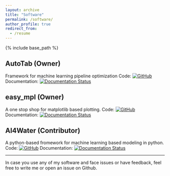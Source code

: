 ```yaml
---
layout: archive
title: "Software"
permalink: /software/
author_profile: true
redirect_from:
  - /resume
---
```


{% include base_path %}




AutoTab (Owner)
---------------

Framework for machine learning pipeline optimization 
Code: [![GitHub](https://badgen.net/badge/icon/github?icon=github&label)](https://github.com/Sara-Iftikhar/AutoTab)
Documentation:  [![Documentation Status](https://readthedocs.org/projects/autotab/badge/?version=latest)](https://autotab.readthedocs.io/en/latest/?badge=latest)


easy_mpl (Owner)
----------------

A one stop shop for matplotlib based plotting. 
Code: [![GitHub](https://badgen.net/badge/icon/github?icon=github&label)](https://github.com/Sara-Iftikhar/easy_mpl)
Documentation: [![Documentation Status](https://readthedocs.org/projects/easy-mpl/badge/?version=latest)](https://easy-mpl.readthedocs.io/en/latest/?badge=latest)


AI4Water (Contributor)
----------------------

A python-based fromework for machine learning based modeling in python. 
Code: [![GitHub](https://badgen.net/badge/icon/github?icon=github&label)](https://github.com/AtrCheema/AI4Water)
Documentation:  [![Documentation Status](https://readthedocs.org/projects/ai4water/badge/?version=latest)](https://ai4water.readthedocs.io/en/latest/?badge=latest)

*********************************


In case you use any of my software and face issues or have feedback, feel free to write me or open an issue on Github.

